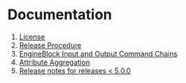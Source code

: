 # Documentation

1. [License][license]
1. [Release Procedure][release]
1. [EngineBlock Input and Output Command Chains][filter]
1. [Attribute Aggregation](attribute_aggregation.md)
1. [Release notes for releases < 5.0.0][release-notes]

[license]: https://github.com/OpenConext/OpenConext-engineblock/tree/master/docs/LICENSE
[release]: https://github.com/OpenConext/OpenConext-engineblock/tree/master/docs/release_procedure.md
[filter]: https://github.com/OpenConext/OpenConext-engineblock/tree/master/docs/filter_commands.md
[release-notes]: https://github.com/OpenConext/OpenConext-engineblock/tree/master/docs/release_notes
